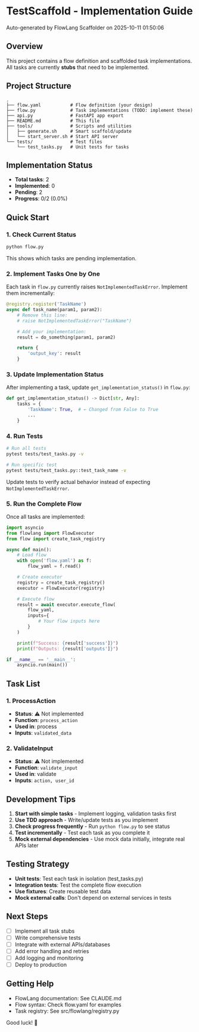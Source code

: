 # TestScaffold - Implementation Guide

Auto-generated by FlowLang Scaffolder on 2025-10-11 01:50:06

## Overview

This project contains a flow definition and scaffolded task implementations. All tasks are currently **stubs** that need to be implemented.

## Project Structure

```
.
├── flow.yaml           # Flow definition (your design)
├── flow.py             # Task implementations (TODO: implement these)
├── api.py              # FastAPI app export
├── README.md           # This file
├── tools/              # Scripts and utilities
│   ├── generate.sh     # Smart scaffold/update
│   └── start_server.sh # Start API server
└── tests/              # Test files
    └── test_tasks.py   # Unit tests for tasks
```

## Implementation Status

- **Total tasks**: 2
- **Implemented**: 0
- **Pending**: 2
- **Progress**: 0/2 (0.0%)

## Quick Start

### 1. Check Current Status

```bash
python flow.py
```

This shows which tasks are pending implementation.

### 2. Implement Tasks One by One

Each task in `flow.py` currently raises `NotImplementedTaskError`. Implement them incrementally:

```python
@registry.register('TaskName')
async def task_name(param1, param2):
    # Remove this line:
    # raise NotImplementedTaskError("TaskName")

    # Add your implementation:
    result = do_something(param1, param2)

    return {
        'output_key': result
    }
```

### 3. Update Implementation Status

After implementing a task, update `get_implementation_status()` in `flow.py`:

```python
def get_implementation_status() -> Dict[str, Any]:
    tasks = {
        'TaskName': True,  # ← Changed from False to True
        ...
    }
```

### 4. Run Tests

```bash
# Run all tests
pytest tests/test_tasks.py -v

# Run specific test
pytest tests/test_tasks.py::test_task_name -v
```

Update tests to verify actual behavior instead of expecting `NotImplementedTaskError`.

### 5. Run the Complete Flow

Once all tasks are implemented:

```python
import asyncio
from flowlang import FlowExecutor
from flow import create_task_registry

async def main():
    # Load flow
    with open('flow.yaml') as f:
        flow_yaml = f.read()

    # Create executor
    registry = create_task_registry()
    executor = FlowExecutor(registry)

    # Execute flow
    result = await executor.execute_flow(
        flow_yaml,
        inputs={
            # Your flow inputs here
        }
    )

    print(f"Success: {result['success']}")
    print(f"Outputs: {result['outputs']}")

if __name__ == '__main__':
    asyncio.run(main())
```

## Task List


### 1. ProcessAction

- **Status**: ⚠️ Not implemented
- **Function**: `process_action`
- **Used in**: process
- **Inputs**: `validated_data`


### 2. ValidateInput

- **Status**: ⚠️ Not implemented
- **Function**: `validate_input`
- **Used in**: validate
- **Inputs**: `action, user_id`


## Development Tips

1. **Start with simple tasks** - Implement logging, validation tasks first
2. **Use TDD approach** - Write/update tests as you implement
3. **Check progress frequently** - Run `python flow.py` to see status
4. **Test incrementally** - Test each task as you complete it
5. **Mock external dependencies** - Use mock data initially, integrate real APIs later

## Testing Strategy

- **Unit tests**: Test each task in isolation (test_tasks.py)
- **Integration tests**: Test the complete flow execution
- **Use fixtures**: Create reusable test data
- **Mock external calls**: Don't depend on external services in tests

## Next Steps

- [ ] Implement all task stubs
- [ ] Write comprehensive tests
- [ ] Integrate with external APIs/databases
- [ ] Add error handling and retries
- [ ] Add logging and monitoring
- [ ] Deploy to production

## Getting Help

- FlowLang documentation: See CLAUDE.md
- Flow syntax: Check flow.yaml for examples
- Task registry: See src/flowlang/registry.py

Good luck! 🚀
